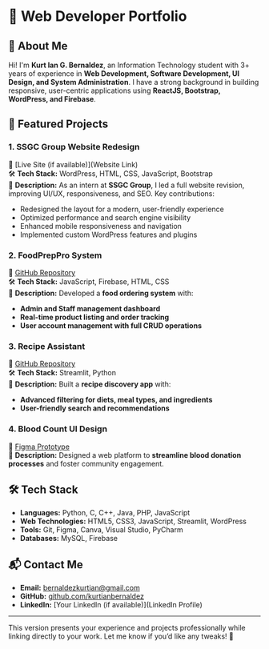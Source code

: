 # 🚀 Web Developer Portfolio  

## 👋 About Me  
Hi! I'm **Kurt Ian G. Bernaldez**, an Information Technology student with 3+ years of experience in **Web Development, Software Development, UI Design, and System Administration**. I have a strong background in building responsive, user-centric applications using **ReactJS, Bootstrap, WordPress, and Firebase**.  

## 📌 Featured Projects  

### 1. **SSGC Group Website Redesign**  
🔗 [Live Site (if available)](Website Link)  
🛠 **Tech Stack:** WordPress, HTML, CSS, JavaScript, Bootstrap  
📌 **Description:** As an intern at **SSGC Group**, I led a full website revision, improving UI/UX, responsiveness, and SEO. Key contributions:  
- Redesigned the layout for a modern, user-friendly experience  
- Optimized performance and search engine visibility  
- Enhanced mobile responsiveness and navigation  
- Implemented custom WordPress features and plugins  

### 2. **FoodPrepPro System**  
🔗 [GitHub Repository](https://github.com/kurtianbernaldez/FoodPrepPro)  
🛠 **Tech Stack:** JavaScript, Firebase, HTML, CSS  
📌 **Description:** Developed a **food ordering system** with:  
- **Admin and Staff management dashboard**  
- **Real-time product listing and order tracking**  
- **User account management with full CRUD operations**  

### 3. **Recipe Assistant**  
🔗 [GitHub Repository](https://github.com/kurtianbernaldez/RecipeAssistant)  
🛠 **Tech Stack:** Streamlit, Python  
📌 **Description:** Built a **recipe discovery app** with:  
- **Advanced filtering for diets, meal types, and ingredients**  
- **User-friendly search and recommendations**  

### 4. **Blood Count UI Design**  
🔗 [Figma Prototype](https://www.figma.com/proto/bMKMZriBSfyvLynlx8sn6U/Hospital-Landing-Page-(Community)?node-id=0-1&t=lTv9dVYUxdXTqNBE-1)  
📌 **Description:** Designed a web platform to **streamline blood donation processes** and foster community engagement.  

## 🛠️ Tech Stack  
- **Languages:** Python, C, C++, Java, PHP, JavaScript  
- **Web Technologies:** HTML5, CSS3, JavaScript, Streamlit, WordPress  
- **Tools:** Git, Figma, Canva, Visual Studio, PyCharm  
- **Databases:** MySQL, Firebase  

## 📬 Contact Me  
- **Email:** [bernaldezkurtian@gmail.com](mailto:bernaldezkurtian@gmail.com)  
- **GitHub:** [github.com/kurtianbernaldez](https://github.com/kurtianbernaldez)  
- **LinkedIn:** [Your LinkedIn (if available)](LinkedIn Profile)  

---

This version presents your experience and projects professionally while linking directly to your work. Let me know if you’d like any tweaks! 🚀
